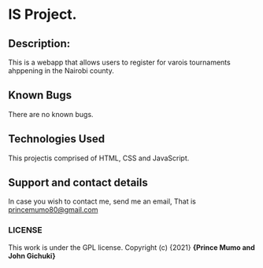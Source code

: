 # IS Project.
## Description:
This is a webapp that allows users to register for varois tournaments ahppening in the Nairobi county.
## Known Bugs
There are no known bugs.
## Technologies Used
This projectis comprised of HTML, CSS and JavaScript.
## Support and contact details
In case you wish to contact me, send me an email, That is princemumo80@gmail.com
### LICENSE
This work is under the GPL license.
Copyright (c) {2021} **{Prince Mumo and John Gichuki}**